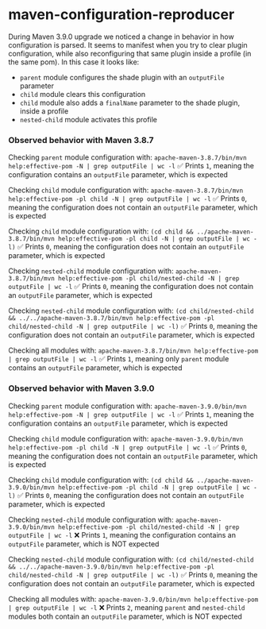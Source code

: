 # maven-configuration-reproducer

During Maven 3.9.0 upgrade we noticed a change in behavior in how configuration is parsed. It seems to manifest when you try to clear plugin configuration, while also reconfiguring that same plugin inside a profile (in the same pom). In this case it looks like:
- `parent` module configures the shade plugin with an `outputFile` parameter
- `child` module clears this configuration
- `child` module also adds a `finalName` parameter to the shade plugin, inside a profile
- `nested-child` module activates this profile

### Observed behavior with Maven 3.8.7

Checking `parent` module configuration with:
`apache-maven-3.8.7/bin/mvn help:effective-pom -N | grep outputFile | wc -l`
✅ Prints `1`, meaning the configuration contains an `outputFile` parameter, which is expected

Checking `child` module configuration with:
`apache-maven-3.8.7/bin/mvn help:effective-pom -pl child -N | grep outputFile | wc -l`
✅ Prints `0`, meaning the configuration does not contain an `outputFile` parameter, which is expected

Checking `child` module configuration with:
`(cd child && ../apache-maven-3.8.7/bin/mvn help:effective-pom -pl child -N | grep outputFile | wc -l)`
✅ Prints `0`, meaning the configuration does not contain an `outputFile` parameter, which is expected

Checking `nested-child` module configuration with:
`apache-maven-3.8.7/bin/mvn help:effective-pom -pl child/nested-child -N | grep outputFile | wc -l`
✅ Prints `0`, meaning the configuration does not contain an `outputFile` parameter, which is expected

Checking `nested-child` module configuration with:
`(cd child/nested-child && ../../apache-maven-3.8.7/bin/mvn help:effective-pom -pl child/nested-child -N | grep outputFile | wc -l)`
✅ Prints `0`, meaning the configuration does not contain an `outputFile` parameter, which is expected

Checking all modules with:
`apache-maven-3.8.7/bin/mvn help:effective-pom | grep outputFile | wc -l`
✅ Prints `1`, meaning only `parent` module contains an `outputFile` parameter, which is expected

### Observed behavior with Maven 3.9.0

Checking `parent` module configuration with:
`apache-maven-3.9.0/bin/mvn help:effective-pom -N | grep outputFile | wc -l`
✅ Prints `1`, meaning the configuration contains an `outputFile` parameter, which is expected

Checking `child` module configuration with:
`apache-maven-3.9.0/bin/mvn help:effective-pom -pl child -N | grep outputFile | wc -l`
✅ Prints `0`, meaning the configuration does not contain an `outputFile` parameter, which is expected

Checking `child` module configuration with:
`(cd child && ../apache-maven-3.9.0/bin/mvn help:effective-pom -pl child -N | grep outputFile | wc -l)`
✅ Prints `0`, meaning the configuration does not contain an `outputFile` parameter, which is expected

Checking `nested-child` module configuration with:
`apache-maven-3.9.0/bin/mvn help:effective-pom -pl child/nested-child -N | grep outputFile | wc -l`
❌ Prints `1`, meaning the configuration contains an `outputFile` parameter, which is NOT expected

Checking `nested-child` module configuration with:
`(cd child/nested-child && ../../apache-maven-3.9.0/bin/mvn help:effective-pom -pl child/nested-child -N | grep outputFile | wc -l)`
✅ Prints `0`, meaning the configuration does not contain an `outputFile` parameter, which is expected

Checking all modules with:
`apache-maven-3.9.0/bin/mvn help:effective-pom | grep outputFile | wc -l`
❌ Prints `2`, meaning `parent` and `nested-child` modules both contain an `outputFile` parameter, which is NOT expected
